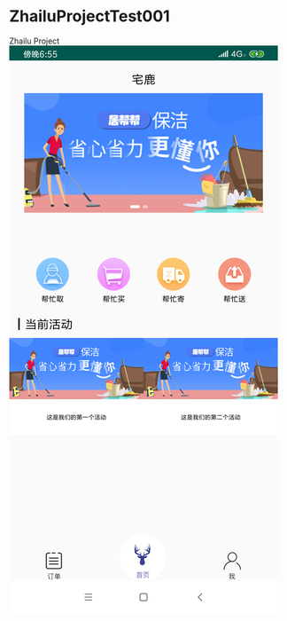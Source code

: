 # ZhailuProjectTest001
Zhailu Project
![zhailu](https://github.com/18668197127/ZhailuProjectTest001/blob/master/zhailu.png)
